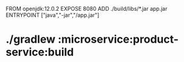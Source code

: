 FROM openjdk:12.0.2
EXPOSE 8080
ADD ./build/libs/*.jar app.jar
ENTRYPOINT ["java","-jar","/app.jar"]

# ./gradlew :microservice:product-service:build